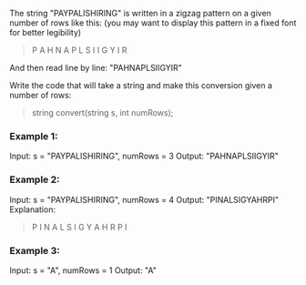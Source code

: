 The string "PAYPALISHIRING" is written in a zigzag pattern on a given number of rows like this: (you may want to display this pattern in a fixed font for better legibility)

> P   A   H   N
> A P L S I I G
> Y   I   R

And then read line by line: "PAHNAPLSIIGYIR"

Write the code that will take a string and make this conversion given a number of rows:

> string convert(string s, int numRows);
 
### Example 1: ###
Input: s = "PAYPALISHIRING", numRows = 3
Output: "PAHNAPLSIIGYIR"

### Example 2: ###
Input: s = "PAYPALISHIRING", numRows = 4
Output: "PINALSIGYAHRPI"
Explanation:
> P     I    N
> A   L S  I G
> Y A   H R
> P     I

### Example 3: ###
Input: s = "A", numRows = 1
Output: "A"